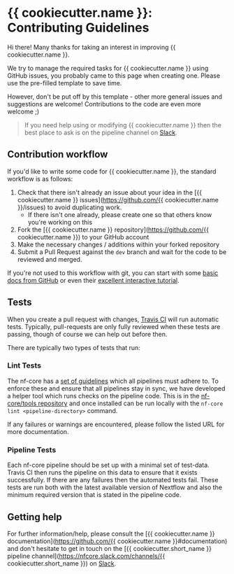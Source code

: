 # {{ cookiecutter.name }}: Contributing Guidelines

Hi there! Many thanks for taking an interest in improving {{ cookiecutter.name }}.

We try to manage the required tasks for {{ cookiecutter.name }} using GitHub issues, you probably came to this page when creating one. Please use the pre-filled template to save time.

However, don't be put off by this template - other more general issues and suggestions are welcome! Contributions to the code are even more welcome ;)

> If you need help using or modifying {{ cookiecutter.name }} then the best place to ask is on the pipeline channel on [Slack](https://nf-co.re/join/slack/).



## Contribution workflow
If you'd like to write some code for {{ cookiecutter.name }}, the standard workflow
is as follows:

1. Check that there isn't already an issue about your idea in the
   [{{ cookiecutter.name }} issues](https://github.com/{{ cookiecutter.name }}/issues) to avoid
   duplicating work.
    * If there isn't one already, please create one so that others know you're working on this
2. Fork the [{{ cookiecutter.name }} repository](https://github.com/{{ cookiecutter.name }}) to your GitHub account
3. Make the necessary changes / additions within your forked repository
4. Submit a Pull Request against the `dev` branch and wait for the code to be reviewed and merged.

If you're not used to this workflow with git, you can start with some [basic docs from GitHub](https://help.github.com/articles/fork-a-repo/) or even their [excellent interactive tutorial](https://try.github.io/).


## Tests
When you create a pull request with changes, [Travis CI](https://travis-ci.org/) will run automatic tests.
Typically, pull-requests are only fully reviewed when these tests are passing, though of course we can help out before then.

There are typically two types of tests that run:

### Lint Tests
The nf-core has a [set of guidelines](https://nf-co.re/developers/guidelines) which all pipelines must adhere to.
To enforce these and ensure that all pipelines stay in sync, we have developed a helper tool which runs checks on the pipeline code. This is in the [nf-core/tools repository](https://github.com/nf-core/tools) and once installed can be run locally with the `nf-core lint <pipeline-directory>` command.

If any failures or warnings are encountered, please follow the listed URL for more documentation.

### Pipeline Tests
Each nf-core pipeline should be set up with a minimal set of test-data.
Travis CI then runs the pipeline on this data to ensure that it exists successfully.
If there are any failures then the automated tests fail.
These tests are run both with the latest available version of Nextflow and also the minimum required version that is stated in the pipeline code.

## Getting help
For further information/help, please consult the [{{ cookiecutter.name }} documentation](https://github.com/{{ cookiecutter.name }}#documentation) and don't hesitate to get in touch on the [{{ cookiecutter.short_name }} pipeline channel](https://nfcore.slack.com/channels/{{ cookiecutter.short_name }}) on [Slack](https://nf-co.re/join/slack/).


